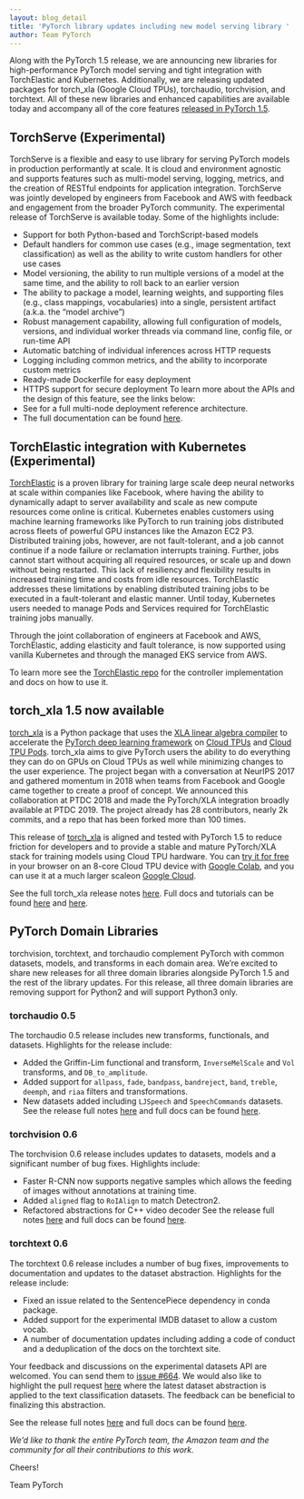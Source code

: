 ```yaml
---
layout: blog_detail
title: 'PyTorch library updates including new model serving library '
author: Team PyTorch
---
```



Along with the PyTorch 1.5 release, we are announcing new libraries for high-performance PyTorch model serving and tight integration with TorchElastic and Kubernetes. Additionally, we are releasing updated packages for torch_xla (Google Cloud TPUs), torchaudio, torchvision, and torchtext. All of these new libraries and enhanced capabilities are available today and accompany all of the core features [released in PyTorch 1.5](https://pytorch.org/blog/pytorch-1-dot-5-released-with-new-and-updated-apis). 

## TorchServe (Experimental)

TorchServe is a flexible and easy to use library for serving PyTorch models in production performantly at scale. It is cloud and environment agnostic and supports features such as multi-model serving, logging, metrics, and the creation of RESTful endpoints for application integration. TorchServe was jointly developed by engineers from Facebook and AWS with feedback and engagement from the broader PyTorch community. The experimental release of TorchServe is available today. Some of the highlights include:

* Support for both Python-based and TorchScript-based models
* Default handlers for common use cases (e.g., image segmentation, text classification) as well as the ability to write custom handlers for other use cases
* Model versioning, the ability to run multiple versions of a model at the same time, and the ability to roll back to an earlier version
* The ability to package a model, learning weights, and supporting files (e.g., class mappings, vocabularies) into a single, persistent artifact (a.k.a. the “model archive”)
* Robust management capability, allowing full configuration of models, versions, and individual worker threads via command line, config file, or run-time API
* Automatic batching of individual inferences across HTTP requests
* Logging including common metrics, and the ability to incorporate custom metrics
* Ready-made Dockerfile for easy deployment
* HTTPS support for secure deployment
To learn more about the APIs and the design of this feature, see the links below:
* See <here> for a full multi-node deployment reference architecture.
* The full documentation can be found [here](https://pytorch.org/serve).

## TorchElastic integration with Kubernetes (Experimental)

[TorchElastic](https://github.com/pytorch/elastic) is a proven library for training large scale deep neural networks at scale within companies like Facebook, where having the ability to dynamically adapt to server availability and scale as new compute resources come online is critical. Kubernetes enables customers using machine learning frameworks like PyTorch to run training jobs distributed across fleets of powerful GPU instances like the Amazon EC2 P3. Distributed training jobs, however, are not fault-tolerant, and a job cannot continue if a node failure or reclamation interrupts training. Further, jobs cannot start without acquiring all required resources, or scale up and down without being restarted. This lack of resiliency and flexibility results in increased training time and costs from idle resources. TorchElastic addresses these limitations by enabling distributed training jobs to be executed in a fault-tolerant and elastic manner. Until today, Kubernetes users needed to manage Pods and Services required for TorchElastic training jobs manually.

Through the joint collaboration of engineers at Facebook and AWS, TorchElastic, adding elasticity and fault tolerance, is now supported using vanilla Kubernetes and through the managed EKS service from AWS.

To learn more see the [TorchElastic repo](http://pytorch.org/elastic/0.2.0rc0/kubernetes.html) for the controller implementation and docs on how to use it.

## torch_xla 1.5 now available

[torch_xla](http://pytorch.org/xla/) is a Python package that uses the [XLA linear algebra compiler](https://www.tensorflow.org/xla) to accelerate the [PyTorch deep learning framework](https://pytorch.org/) on [Cloud TPUs](https://cloud.google.com/tpu/) and [Cloud TPU Pods](https://cloud.google.com/tpu/docs/tutorials/pytorch-pod). torch_xla aims to give PyTorch users the ability to do everything they can do on GPUs on Cloud TPUs as well while minimizing changes to the user experience. The project began with a conversation at NeurIPS 2017 and gathered momentum in 2018 when teams from Facebook and Google came together to create a proof of concept. We announced this collaboration at PTDC 2018 and made the PyTorch/XLA integration broadly available at PTDC 2019. The project already has 28 contributors, nearly 2k commits, and a repo that has been forked more than 100 times. 

This release of [torch_xla](http://pytorch.org/xla/) is aligned and tested with PyTorch 1.5 to reduce friction for developers and to provide a stable and mature PyTorch/XLA stack for training models using Cloud TPU hardware. You can [try it for free](https://medium.com/pytorch/get-started-with-pytorch-cloud-tpus-and-colab-a24757b8f7fc) in your browser on an 8-core Cloud TPU device with [Google Colab](https://colab.research.google.com/), and you can use it at a much larger scaleon [Google Cloud](https://cloud.google.com/gcp).

See the full torch_xla release notes [here](https://github.com/pytorch/xla/releases). Full docs and tutorials can be found [here](https://pytorch.org/xla/) and [here](https://cloud.google.com/tpu/docs/tutorials).

## PyTorch Domain Libraries

torchvision, torchtext, and torchaudio complement PyTorch with common datasets, models, and transforms in each domain area. We’re excited to share new releases for all three domain libraries alongside PyTorch 1.5 and the rest of the library updates. For this release, all three domain libraries are removing support for Python2 and will support Python3 only.

### torchaudio 0.5
The torchaudio 0.5 release includes new transforms, functionals, and datasets. Highlights for the release include:

* Added the Griffin-Lim functional and transform, `InverseMelScale` and `Vol` transforms, and `DB_to_amplitude`. 
* Added support for `allpass`, `fade`, `bandpass`, `bandreject`, `band`, `treble`, `deemph`, and `riaa` filters and transformations.
* New datasets added including `LJSpeech` and `SpeechCommands` datasets. 
See the release full notes [here](https://github.com/pytorch/audio/releases) and full docs can be found [here](https://pytorch.org/audio/).

### torchvision 0.6
The torchvision 0.6 release includes updates to datasets, models and a significant number of bug fixes. Highlights include:

* Faster R-CNN now supports negative samples which allows the feeding of images without annotations at training time.
* Added `aligned` flag to `RoIAlign` to match Detectron2. 
* Refactored abstractions for C++ video decoder
See the release full notes [here](https://github.com/pytorch/vision/releases) and full docs can be found [here](https://pytorch.org/docs/stable/torchvision/index.html).

### torchtext 0.6
The torchtext 0.6 release includes a number of bug fixes, improvements to documentation and updates to the dataset abstraction. Highlights for the release include:

* Fixed an issue related to the SentencePiece dependency in conda package.
* Added support for the experimental IMDB dataset to allow a custom vocab.
* A number of documentation updates including adding a code of conduct and a deduplication of the docs on the torchtext site. 

Your feedback and discussions on the experimental datasets API are welcomed. You can send them to [issue #664](https://github.com/pytorch/text/issues/664). We would also like to highlight the pull request [here](https://github.com/pytorch/text/pull/701) where the latest dataset abstraction is applied to the text classification datasets. The feedback can be beneficial to finalizing this abstraction. 

See the release full notes [here](https://github.com/pytorch/text/releases) and full docs can be found [here](https://pytorch.org/text/).


*We’d like to thank the entire PyTorch team, the Amazon team and the community for all their contributions to this work.*

Cheers!

Team PyTorch
